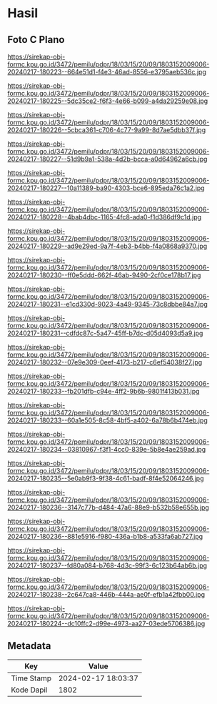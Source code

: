 # Hasil

## Foto C Plano

https://sirekap-obj-formc.kpu.go.id/3472/pemilu/pdpr/18/03/15/20/09/1803152009006-20240217-180223--664e51d1-f4e3-46ad-8556-e3795aeb536c.jpg

https://sirekap-obj-formc.kpu.go.id/3472/pemilu/pdpr/18/03/15/20/09/1803152009006-20240217-180225--5dc35ce2-f6f3-4e66-b099-a4da29259e08.jpg

https://sirekap-obj-formc.kpu.go.id/3472/pemilu/pdpr/18/03/15/20/09/1803152009006-20240217-180226--5cbca361-c706-4c77-9a99-8d7ae5dbb37f.jpg

https://sirekap-obj-formc.kpu.go.id/3472/pemilu/pdpr/18/03/15/20/09/1803152009006-20240217-180227--51d9b9a1-538a-4d2b-bcca-a0d64962a6cb.jpg

https://sirekap-obj-formc.kpu.go.id/3472/pemilu/pdpr/18/03/15/20/09/1803152009006-20240217-180227--10a11389-ba90-4303-bce6-895eda76c1a2.jpg

https://sirekap-obj-formc.kpu.go.id/3472/pemilu/pdpr/18/03/15/20/09/1803152009006-20240217-180228--4bab4dbc-1165-4fc8-ada0-f1d386df9c1d.jpg

https://sirekap-obj-formc.kpu.go.id/3472/pemilu/pdpr/18/03/15/20/09/1803152009006-20240217-180229--ad9e29ed-9a7f-4eb3-b4bb-f4a0868a9370.jpg

https://sirekap-obj-formc.kpu.go.id/3472/pemilu/pdpr/18/03/15/20/09/1803152009006-20240217-180230--ff0e5ddd-662f-46ab-9490-2cf0ce178b17.jpg

https://sirekap-obj-formc.kpu.go.id/3472/pemilu/pdpr/18/03/15/20/09/1803152009006-20240217-180231--e1cd330d-9023-4a49-9345-73c8dbbe84a7.jpg

https://sirekap-obj-formc.kpu.go.id/3472/pemilu/pdpr/18/03/15/20/09/1803152009006-20240217-180231--cdfdc87c-5a47-45ff-b7dc-d05d4093d5a9.jpg

https://sirekap-obj-formc.kpu.go.id/3472/pemilu/pdpr/18/03/15/20/09/1803152009006-20240217-180232--07e9e309-0eef-4173-b217-c6ef54038f27.jpg

https://sirekap-obj-formc.kpu.go.id/3472/pemilu/pdpr/18/03/15/20/09/1803152009006-20240217-180233--fb201dfb-c94e-4ff2-9b6b-9801f413b031.jpg

https://sirekap-obj-formc.kpu.go.id/3472/pemilu/pdpr/18/03/15/20/09/1803152009006-20240217-180233--60a1e505-8c58-4bf5-a402-6a78b6b474eb.jpg

https://sirekap-obj-formc.kpu.go.id/3472/pemilu/pdpr/18/03/15/20/09/1803152009006-20240217-180234--03810967-f3f1-4cc0-839e-5b8e4ae259ad.jpg

https://sirekap-obj-formc.kpu.go.id/3472/pemilu/pdpr/18/03/15/20/09/1803152009006-20240217-180235--5e0ab9f3-9f38-4c61-badf-8f4e52064246.jpg

https://sirekap-obj-formc.kpu.go.id/3472/pemilu/pdpr/18/03/15/20/09/1803152009006-20240217-180236--3147c77b-d484-47a6-88e9-b532b58e655b.jpg

https://sirekap-obj-formc.kpu.go.id/3472/pemilu/pdpr/18/03/15/20/09/1803152009006-20240217-180236--881e5916-f980-436a-b1b8-a533fa6ab727.jpg

https://sirekap-obj-formc.kpu.go.id/3472/pemilu/pdpr/18/03/15/20/09/1803152009006-20240217-180237--fd80a084-b768-4d3c-99f3-6c123b64ab6b.jpg

https://sirekap-obj-formc.kpu.go.id/3472/pemilu/pdpr/18/03/15/20/09/1803152009006-20240217-180238--2c647ca8-446b-444a-ae0f-efb1a42fbb00.jpg

https://sirekap-obj-formc.kpu.go.id/3472/pemilu/pdpr/18/03/15/20/09/1803152009006-20240217-180224--dc10ffc2-d99e-4973-aa27-03ede5706386.jpg


## Metadata

| Key        | Value               |
| ---------- | ------------------- |
| Time Stamp | 2024-02-17 18:03:37 |
| Kode Dapil | 1802                |



